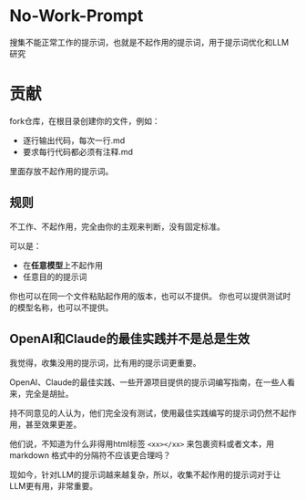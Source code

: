 # No-Work-Prompt
搜集不能正常工作的提示词，也就是不起作用的提示词，用于提示词优化和LLM研究

# 贡献

fork仓库，在根目录创建你的文件，例如：

- 逐行输出代码，每次一行.md
- 要求每行代码都必须有注释.md

里面存放不起作用的提示词。

## 规则

不工作、不起作用，完全由你的主观来判断，没有固定标准。

可以是：

- 在**任意模型**上不起作用
- 任意目的的提示词

你也可以在同一个文件粘贴起作用的版本，也可以不提供。
你也可以提供测试时的模型名称，也可以不提供。

## OpenAI和Claude的最佳实践并不是总是生效

我觉得，收集没用的提示词，比有用的提示词更重要。

OpenAI、Claude的最佳实践、一些开源项目提供的提示词编写指南，在一些人看来，完全是胡扯。

持不同意见的人认为，他们完全没有测试，使用最佳实践编写的提示词仍然不起作用，甚至效果更差。

他们说，不知道为什么非得用html标签 `<xx></xx>` 来包裹资料或者文本，用 markdown 格式中的分隔符不应该更合理吗？

现如今，针对LLM的提示词越来越复杂，所以，收集不起作用的提示词对于让LLM更有用，非常重要。
